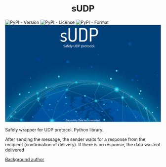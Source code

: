 <div align="center">
	<h1>sUDP</h1>
</div> 

![PyPI - Version](https://img.shields.io/pypi/v/SUDP)
![PyPI - License](https://img.shields.io/pypi/l/sudp)
![PyPI - Format](https://img.shields.io/pypi/format/SUDP)
![sudp](https://raw.githubusercontent.com/artegoser/artegoser.github.io/master/imgsforproj/sudp.png "sudp")

Safely wrapper for UDP protocol. Python library.  

After sending the message, the sender waits for a response from the recipient (confirmation of delivery). If there is no response, the data was not delivered

<div><a href='https://ru.freepik.com/vectors/background'>Background author</a></div>

